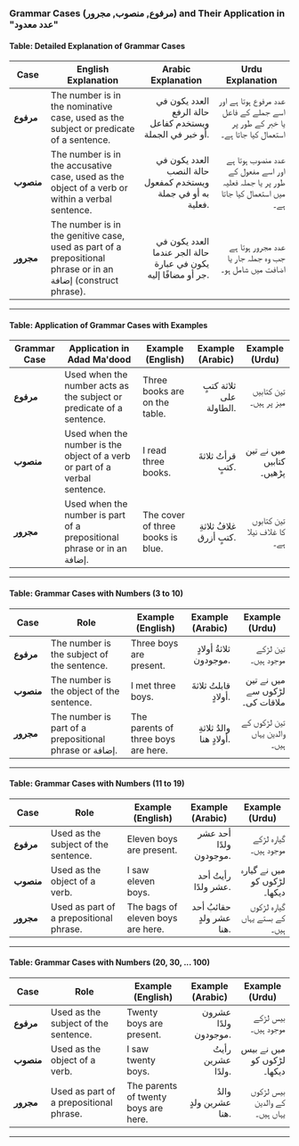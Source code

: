 ### Grammar Cases (مرفوع, منصوب, مجرور) and Their Application in "عدد معدود"

#### Table: Detailed Explanation of Grammar Cases

| **Case**       | **English Explanation**                                                                                       | **Arabic Explanation**                                                                                         | **Urdu Explanation**                                                                                                     |
|----------------|---------------------------------------------------------------------------------------------------------------|----------------------------------------------------------------------------------------------------------------|--------------------------------------------------------------------------------------------------------------------------|
| **مرفوع**      | The number is in the nominative case, used as the subject or predicate of a sentence.                         | <div align="right"> العدد يكون في حالة الرفع ويستخدم كفاعل أو خبر في الجملة. </div>                            | <div align="right"> عدد مرفوع ہوتا ہے اور اسے جملے کے فاعل یا خبر کے طور پر استعمال کیا جاتا ہے۔ </div>                  |
| **منصوب**      | The number is in the accusative case, used as the object of a verb or within a verbal sentence.               | <div align="right"> العدد يكون في حالة النصب ويستخدم كمفعول به أو في جملة فعلية. </div>                        | <div align="right"> عدد منصوب ہوتا ہے اور اسے مفعول کے طور پر یا جملہ فعلیہ میں استعمال کیا جاتا ہے۔ </div>              |
| **مجرور**      | The number is in the genitive case, used as part of a prepositional phrase or in an إضافة (construct phrase). | <div align="right"> العدد يكون في حالة الجر عندما يكون في عبارة جر أو مضافًا إليه. </div>                      | <div align="right"> عدد مجرور ہوتا ہے جب وہ جملہ جار یا اضافت میں شامل ہو۔ </div>                                        |

---

#### Table: Application of Grammar Cases with Examples

| **Grammar Case** | **Application in Adad Ma'dood**                                                                                    | **Example (English)**                          | **Example (Arabic)**                                                              | **Example (Urdu)**                                                    |
|------------------|--------------------------------------------------------------------------------------------------------------------|------------------------------------------------|-----------------------------------------------------------------------------------|-----------------------------------------------------------------------|
| **مرفوع**        | Used when the number acts as the subject or predicate of a sentence.                                               | Three books are on the table.                  | <div align="right"> ثلاثة كتبٍ على الطاولة. </div>                                | <div align="right"> تین کتابیں میز پر ہیں۔ </div>                     |
| **منصوب**        | Used when the number is the object of a verb or part of a verbal sentence.                                         | I read three books.                            | <div align="right"> قرأتُ ثلاثةَ كتبٍ. </div>                                     | <div align="right"> میں نے تین کتابیں پڑھیں۔ </div>                   |
| **مجرور**        | Used when the number is part of a prepositional phrase or in an إضافة.                                             | The cover of three books is blue.              | <div align="right"> غلافُ ثلاثةِ كتبٍ أزرق. </div>                                | <div align="right"> تین کتابوں کا غلاف نیلا ہے۔ </div>                |

---

#### Table: Grammar Cases with Numbers (3 to 10)

| **Case**       | **Role**                                                                                                 | **Example (English)**                    | **Example (Arabic)**                                        | **Example (Urdu)**                                                   |
|----------------|----------------------------------------------------------------------------------------------------------|------------------------------------------|-------------------------------------------------------------|----------------------------------------------------------------------|
| **مرفوع**      | The number is the subject of the sentence.                                                               | Three boys are present.                  | <div align="right"> ثلاثةُ أولادٍ موجودون. </div>           | <div align="right"> تین لڑکے موجود ہیں۔ </div>                       |
| **منصوب**      | The number is the object of the sentence.                                                                | I met three boys.                        | <div align="right"> قابلتُ ثلاثةَ أولادٍ. </div>            | <div align="right"> میں نے تین لڑکوں سے ملاقات کی۔ </div>            |
| **مجرور**      | The number is part of a prepositional phrase or إضافة.                                                   | The parents of three boys are here.      | <div align="right"> والدُ ثلاثةِ أولادٍ هنا. </div>         | <div align="right"> تین لڑکوں کے والدین یہاں ہیں۔ </div>             |

---

#### Table: Grammar Cases with Numbers (11 to 19)

| **Case**       | **Role**                                                                                                | **Example (English)**                  | **Example (Arabic)**                                                           | **Example (Urdu)**                                                         |
|----------------|---------------------------------------------------------------------------------------------------------|----------------------------------------|--------------------------------------------------------------------------------|----------------------------------------------------------------------------|
| **مرفوع**      | Used as the subject of the sentence.                                                                    | Eleven boys are present.               | <div align="right"> أحد عشر ولدًا موجودون. </div>                              | <div align="right"> گیارہ لڑکے موجود ہیں۔ </div>                           |
| **منصوب**      | Used as the object of a verb.                                                                           | I saw eleven boys.                     | <div align="right"> رأيتُ أحد عشر ولدًا. </div>                                | <div align="right"> میں نے گیارہ لڑکوں کو دیکھا۔ </div>                    |
| **مجرور**      | Used as part of a prepositional phrase.                                                                 | The bags of eleven boys are here.      | <div align="right"> حقائبُ أحد عشر ولدٍ هنا. </div>                            | <div align="right"> گیارہ لڑکوں کے بستے یہاں ہیں۔ </div>                   |

---

#### Table: Grammar Cases with Numbers (20, 30, ... 100)

| **Case**       | **Role**                                                | **Example (English)**                               | **Example (Arabic)**                                                              | **Example (Urdu)**                                                             |
|----------------|---------------------------------------------------------|-----------------------------------------------------|-----------------------------------------------------------------------------------|--------------------------------------------------------------------------------|
| **مرفوع**      | Used as the subject of the sentence.                    | Twenty boys are present.                            | <div align="right"> عشرون ولدًا موجودون. </div>                                   | <div align="right"> بیس لڑکے موجود ہیں۔ </div>                                 |
| **منصوب**      | Used as the object of a verb.                           | I saw twenty boys.                                  | <div align="right"> رأيتُ عشرين ولدًا. </div>                                     | <div align="right"> میں نے بیس لڑکوں کو دیکھا۔ </div>                          |
| **مجرور**      | Used as part of a prepositional phrase.                 | The parents of twenty boys are here.                | <div align="right"> والدُ عشرين ولدٍ هنا. </div>                                  | <div align="right"> بیس لڑکوں کے والدین یہاں ہیں۔ </div>                       |

---


